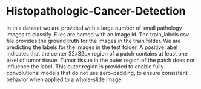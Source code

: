 # Histopathologic-Cancer-Detection
In this dataset we are provided with a large number of small pathology images to classify. Files are named with an image id. 
The train_labels.csv file provides the ground truth for the images in the train folder. We are predicting the labels for the images in the test folder. 
A positive label indicates that the center 32x32px region of a patch contains at least one pixel of tumor tissue. Tumor tissue in the outer region of 
the patch does not influence the label. This outer region is provided to enable fully-convolutional models that do not use zero-padding, to ensure 
consistent behavior when applied to a whole-slide image.
